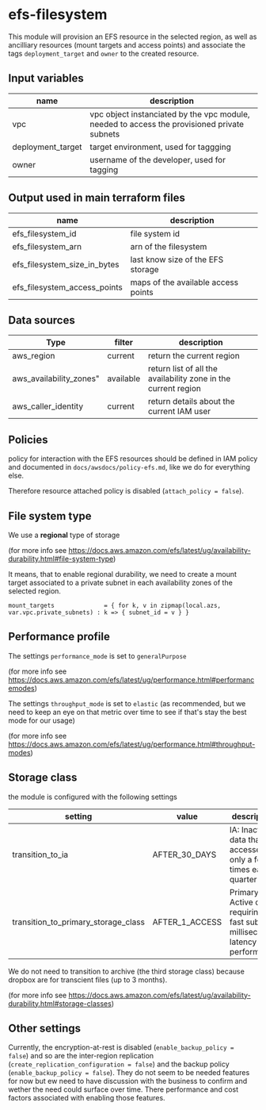 # efs-filesystem

This module will provision an EFS resource in the selected region, as well as ancilliary resources (mount targets and access points) and associate the tags `deployment_target` and `owner` to the created resource.

## Input variables

| name | description |
| --- | --- |
| vpc | vpc object instanciated by the vpc module, needed to access the provisioned private subnets |
| deployment_target | target environment, used for taggging |
| owner | username of the developer, used for tagging | 

## Output used in main terraform files

| name | description |
| --- | --- |
| efs_filesystem_id | file system id |
| efs_filesystem_arn | arn of the filesystem |
| efs_filesystem_size_in_bytes | last know size of the EFS storage |
| efs_filesystem_access_points | maps of the available access points |


## Data sources

| Type | filter | description |
| --- | --- | --- |
| aws_region | current | return the current region |
| aws_availability_zones" | available | return list of all the availability zone in the current region |
| aws_caller_identity | current | return details about the current IAM user |


## Policies

policy for interaction with the EFS resources should be defined in IAM policy and documented in `docs/awsdocs/policy-efs.md`, like we do for everything else.

Therefore resource attached policy is disabled (`attach_policy = false`).

## File system type 

We use a **regional** type of storage

(for more info see https://docs.aws.amazon.com/efs/latest/ug/availability-durability.html#file-system-type)

It means, that to enable regional durability, we need to create a mount target associated to a private subnet in each availability zones of the selected region.
```
mount_targets              = { for k, v in zipmap(local.azs, var.vpc.private_subnets) : k => { subnet_id = v } }
```

## Performance profile

The settings `performance_mode` is set to `generalPurpose`

(for more info see https://docs.aws.amazon.com/efs/latest/ug/performance.html#performancemodes)

The settings `throughput_mode` is set to `elastic` (as recommended, but we need to keep an eye on that metric over time to see if that's stay the best mode for our usage)

(for more info see https://docs.aws.amazon.com/efs/latest/ug/performance.html#throughput-modes)


## Storage class

the module is configured with the following settings

| setting | value | description |
| --- | --- | --- |
| transition_to_ia | AFTER_30_DAYS | IA: Inactive data that is accessed only a few times each quarter | 
| transition_to_primary_storage_class | AFTER_1_ACCESS | Primary: Active data requiring fast sub-millisecond latency performance | 


We do not need to transition to archive (the third storage class) because dropbox are for transcient files (up to 3 months).

(for more info see https://docs.aws.amazon.com/efs/latest/ug/availability-durability.html#storage-classes)

## Other settings

Currently, the encryption-at-rest is disabled (`enable_backup_policy = false`) and so are the inter-region replication (`create_replication_configuration = false`) and the backup policy (`enable_backup_policy = false`).
They do not seem to be needed features for now but ew need to have discussion with the business to confirm and wether the need could surface over time. There performance and cost factors associated with enabling those features.

